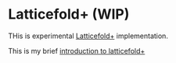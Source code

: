 # Latticefold+ (WIP)

THis is experimental [Latticefold+](https://eprint.iacr.org/2025/247.pdf) implementation.

This is my brief [introduction to latticefold+](https://hackmd.io/vM0_xErKQAS2_RC1QRMUTw)
